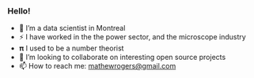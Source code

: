 ### Hello!

- 🔭 I’m a data scientist in Montreal
- ⚡ I have worked in the the power sector, and the microscope industry
- 𝛑 I used to be a number theorist
- 👯 I’m looking to collaborate on interesting open source projects
- 📫 How to reach me: mathewrogers@gmail.com
